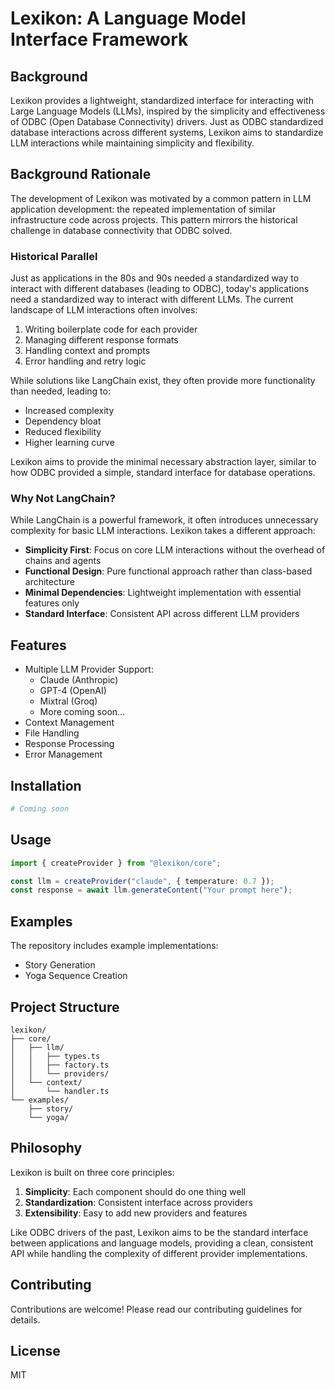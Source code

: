 # Lexikon: A Language Model Interface Framework

## Background

Lexikon provides a lightweight, standardized interface for interacting with Large Language Models (LLMs), inspired by the simplicity and effectiveness of ODBC (Open Database Connectivity) drivers. Just as ODBC standardized database interactions across different systems, Lexikon aims to standardize LLM interactions while maintaining simplicity and flexibility.

## Background Rationale

The development of Lexikon was motivated by a common pattern in LLM application development: the repeated implementation of similar infrastructure code across projects. This pattern mirrors the historical challenge in database connectivity that ODBC solved.

### Historical Parallel

Just as applications in the 80s and 90s needed a standardized way to interact with different databases (leading to ODBC), today's applications need a standardized way to interact with different LLMs. The current landscape of LLM interactions often involves:

1. Writing boilerplate code for each provider
2. Managing different response formats
3. Handling context and prompts
4. Error handling and retry logic

While solutions like LangChain exist, they often provide more functionality than needed, leading to:

- Increased complexity
- Dependency bloat
- Reduced flexibility
- Higher learning curve

Lexikon aims to provide the minimal necessary abstraction layer, similar to how ODBC provided a simple, standard interface for database operations.

### Why Not LangChain?

While LangChain is a powerful framework, it often introduces unnecessary complexity for basic LLM interactions. Lexikon takes a different approach:

- **Simplicity First**: Focus on core LLM interactions without the overhead of chains and agents
- **Functional Design**: Pure functional approach rather than class-based architecture
- **Minimal Dependencies**: Lightweight implementation with essential features only
- **Standard Interface**: Consistent API across different LLM providers

## Features

- Multiple LLM Provider Support:
  - Claude (Anthropic)
  - GPT-4 (OpenAI)
  - Mixtral (Groq)
  - More coming soon...
- Context Management
- File Handling
- Response Processing
- Error Management

## Installation

```bash
# Coming soon
```

## Usage

```typescript
import { createProvider } from "@lexikon/core";

const llm = createProvider("claude", { temperature: 0.7 });
const response = await llm.generateContent("Your prompt here");
```

## Examples

The repository includes example implementations:

- Story Generation
- Yoga Sequence Creation

## Project Structure

```ascii
lexikon/
├── core/
│   ├── llm/
│   │   ├── types.ts
│   │   ├── factory.ts
│   │   └── providers/
│   └── context/
│       └── handler.ts
└── examples/
    ├── story/
    └── yoga/
```

## Philosophy

Lexikon is built on three core principles:

1. **Simplicity**: Each component should do one thing well
2. **Standardization**: Consistent interface across providers
3. **Extensibility**: Easy to add new providers and features

Like ODBC drivers of the past, Lexikon aims to be the standard interface between applications and language models, providing a clean, consistent API while handling the complexity of different provider implementations.

## Contributing

Contributions are welcome! Please read our contributing guidelines for details.

## License

MIT
